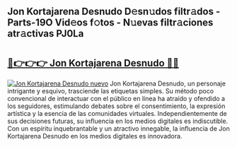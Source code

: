 ## Jon Kortajarena Desnudo D𝚎sn𝚞dos filtr𝚊dos - Parts-19O Vid𝚎os f𝚘tos - N𝚞evas filtr𝚊ciones atr𝚊ctivas PJ0La

# <h2><a href="http://mb99zw4.tromn.icu/?c=Jon+Kortajarena+Desnudo">🔗👉👉👉 Jon Kortajarena Desnudo 🔗🔗</a></h2>

[![Jon Kortajarena Desnudo nuevo](https://i.imgur.com/pEAQMta.gif)](http://mb99zw4.tromn.icu/?c=Jon+Kortajarena+Desnudo)
Jon Kortajarena Desnudo, un personaje intrigante y esquivo, trasciende las etiquetas simples. Su método poco convencional de interactuar con el público en línea ha atraído y ofendido a los seguidores, estimulando debates sobre el consentimiento, la expresión artística y la esencia de las comunidades virtuales. Independientemente de sus decisiones futuras, su influencia en los medios digitales es indiscutible. Con un espíritu inquebrantable y un atractivo innegable, la influencia de Jon Kortajarena Desnudo en los medios digitales es innovadora.
